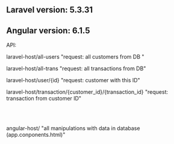 
## Laravel version: 5.3.31
## Angular version: 6.1.5

API:

<p>laravel-host/all-users   "request: all customers from DB "</p>
<p>laravel-host/all-trans   "request: all transactions from DB"</p>
<p>laravel-host/user/{id}   "request: customer with this ID"</p>
<p>laravel-host/transaction/{customer_id}/{transaction_id}  "request: transaction from customer ID"</p>
<br><br>
<p>angular-host/  "all manipulations with data in database (app.conponents.html)" </p>

